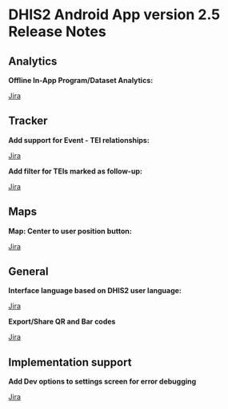 # DHIS2 Android App version 2.5 Release Notes

## Analytics
**Offline In-App Program/Dataset Analytics:**

[Jira](https://jira.dhis2.org/browse/ANDROAPP-1269)

## Tracker
**Add support for Event - TEI relationships:**

[Jira](https://jira.dhis2.org/browse/ANDROAPP-2275)

**Add filter for TEIs marked as follow-up:**

[Jira](https://jira.dhis2.org/browse/ANDROAPP-3304)

## Maps
**Map: Center to user position button:**

[Jira](https://jira.dhis2.org/browse/ANDROAPP-3583)

## General
**Interface language based on DHIS2 user language:**

[Jira](https://jira.dhis2.org/browse/ANDROAPP-2925)

**Export/Share QR and Bar codes**

[Jira](https://jira.dhis2.org/browse/ANDROAPP-3891)

## Implementation support
**Add Dev options to settings screen for error debugging**

[Jira](https://jira.dhis2.org/browse/ANDROAPP-1655)
